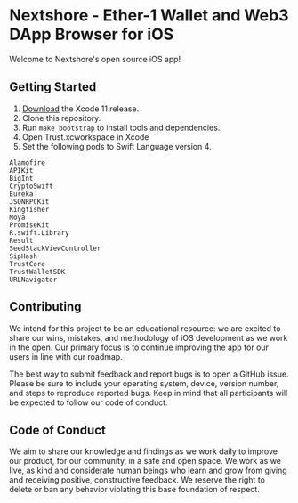 # Nextshore - Ether-1 Wallet and Web3 DApp Browser for iOS

Welcome to Nextshore's open source iOS app!

## Getting Started

1. [Download](https://developer.apple.com/xcode/download/) the Xcode 11 release.
2. Clone this repository.
3. Run `make bootstrap` to install tools and dependencies.
4. Open Trust.xcworkspace in Xcode
5. Set the following pods to Swift Language version 4.

```
Alamofire
APIKit
BigInt
CryptoSwift
Eureka
JSONRPCKit
Kingfisher
Moya
PromiseKit
R.swift.Library
Result
SeedStackViewController
SipHash
TrustCore
TrustWalletSDK
URLNavigator
```

## Contributing

We intend for this project to be an educational resource: we are excited to
share our wins, mistakes, and methodology of iOS development as we work
in the open. Our primary focus is to continue improving the app for our users in
line with our roadmap.

The best way to submit feedback and report bugs is to open a GitHub issue.
Please be sure to include your operating system, device, version number, and
steps to reproduce reported bugs. Keep in mind that all participants will be
expected to follow our code of conduct.

## Code of Conduct

We aim to share our knowledge and findings as we work daily to improve our
product, for our community, in a safe and open space. We work as we live, as
kind and considerate human beings who learn and grow from giving and receiving
positive, constructive feedback. We reserve the right to delete or ban any
behavior violating this base foundation of respect.
